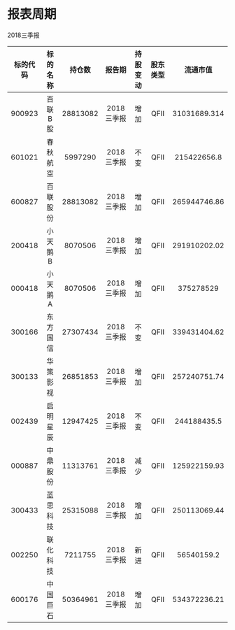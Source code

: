 # 报表周期 

2018三季报

| 标的代码 | 标的名称 | 持仓数 | 报告期 | 持股变动 | 股东类型 | 流通市值 |
|:--:|:--:|:--:|:--:|:--:|:--:|:--:|
|900923|百联B股|28813082|2018三季报|增加|QFII|31031689.314|
|601021|春秋航空|5997290|2018三季报|不变|QFII|215422656.8|
|600827|百联股份|28813082|2018三季报|增加|QFII|265944746.86|
|200418|小天鹅B|8070506|2018三季报|增加|QFII|291910202.02|
|000418|小天鹅A|8070506|2018三季报|增加|QFII|375278529|
|300166|东方国信|27307434|2018三季报|不变|QFII|339431404.62|
|300133|华策影视|26851853|2018三季报|增加|QFII|257240751.74|
|002439|启明星辰|12947425|2018三季报|不变|QFII|244188435.5|
|000887|中鼎股份|11313761|2018三季报|减少|QFII|125922159.93|
|300433|蓝思科技|25315088|2018三季报|增加|QFII|250113069.44|
|002250|联化科技|7211755|2018三季报|新进|QFII|56540159.2|
|600176|中国巨石|50364961|2018三季报|增加|QFII|534372236.21|